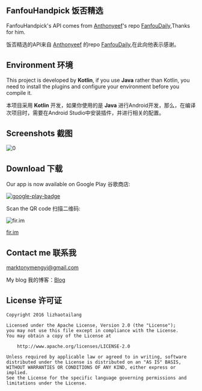 ## FanfouHandpick 饭否精选

FanfouHandpick's API comes from [Anthonyeef](https://github.com/Anthonyeef)'s repo [FanfouDaily](https://github.com/Anthonyeef/FanfouDaily),Thanks for him.

饭否精选的API来自 [Anthonyeef](https://github.com/Anthonyeef) 的repo [FanfouDaily](https://github.com/Anthonyeef/FanfouDaily),在此向他表示感谢。

## Environment 环境
This project is developed by **Kotlin**, if you use **Java** rather than Kotlin, you need to install the plugins and configure your environment before you compile it.

本项目采用 **Kotlin** 开发，如果你使用的是 **Java** 进行Android开发，那么，在编译次项目时，需要在Android Studio中安装插件，并进行相关的配置。

## Screenshots 截图
![0](https://github.com/marktony/FanfouHandpick/blob/master/screenshots/0.png)

## Download 下载
Our app is now available on Google Play 谷歌商店:

[![google-play-badge](https://github.com/marktony/FanfouHandpick/blob/master/screenshots/google-play-badge.png)](https://play.google.com/store/apps/details?id=com.marktony.fanfouhandpick)

Scan the QR code 扫描二维码:

![fir.im](https://github.com/marktony/FanfouHandpick/blob/master/screenshots/download_link.png)

[fir.im](http://fir.im/1nq6)

## Contact me 联系我
[marktonymengyi@gmail.com](mailto:marktonymengyi@gmail.com)

My blog 我的博客：[Blog](http://marktony.github.io/)

## License 许可证

    Copyright 2016 lizhaotailang

    Licensed under the Apache License, Version 2.0 (the "License");
    you may not use this file except in compliance with the License.
    You may obtain a copy of the License at

        http://www.apache.org/licenses/LICENSE-2.0

    Unless required by applicable law or agreed to in writing, software
    distributed under the License is distributed on an "AS IS" BASIS,
    WITHOUT WARRANTIES OR CONDITIONS OF ANY KIND, either express or implied.
    See the License for the specific language governing permissions and
    limitations under the License.


